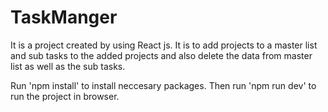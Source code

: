 # TaskManger
It is a project created by using React js. It is to add projects to a master list and sub tasks to the added projects and also delete the data from master list as well as the sub tasks.

Run 'npm install' to install neccesary packages. Then run 'npm run dev' to run the project in browser.

